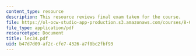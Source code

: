 ```yaml
---
content_type: resource
description: This resource reviews final exam taken for the course.
file: https://ol-ocw-studio-app-production.s3.amazonaws.com/courses/8-01l-physics-i-classical-mechanics-fall-2005/b47d7d09af2ccfe74326a7f8bc2fbf93_lec34.pdf
file_type: application/pdf
resourcetype: Document
title: lec34.pdf
uid: b47d7d09-af2c-cfe7-4326-a7f8bc2fbf93
---
```

